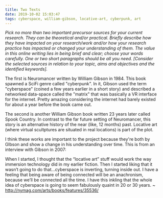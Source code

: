 ```yaml
---
title: Two Texts
date: 2019-10-02 15:03:47
tags: cyberspace, william-gibson, locative-art, cyberpunk, art
---
```


_Pick no more than two important precursor sources for your current research. They can be theoretical and/or practical. Briefly describe how they have impacted on your research/work and/or how your research practice has impacted or changed your understanding of them. The value in this online writing lies in being brief and clear; choose your words carefully. One or two short paragraphs should be all you need. [Consider the selected sources in relation to your topic, aims and objectives and the identified keywords]._

The first is Neuromancer written by William Gibson in 1984. This book spawned a SciFi genre called "cyberpunk". In it, Gibson used the term "cyberspace" (coined a few years earlier in a short story) and described a networked data-space called the "matrix" that was basically a VR interface for the internet. Pretty amazing considering the internet had barely existed for about a year before the book came out.

The second is another William Gibson book written 23 years later called Spook Country. In contrast to the far future setting of Neuromancer, this story is an alternative history of the near (like, 12 months) past. Locative art (where virtual scultptures are situated in real locations) is part of the plot.

I think these works are important to the project because they're both by GIbson and show a change in his understanding over time. This is from an interview with Gibson in 2007:

When I started, I thought that the “locative art” stuff would work the way immersion technology did in my earlier fiction. Then I started liking that it wasn’t going to do that...cyberspace is inverting, turning inside out. I have a feeling that being aware of being connected will be an anachronism, because we’ll be connected all the time. I have this inkling that the whole idea of cyberspace is going to seem fabulously quaint in 20 or 30 years. ~ http://nymag.com/arts/books/features/35536/
